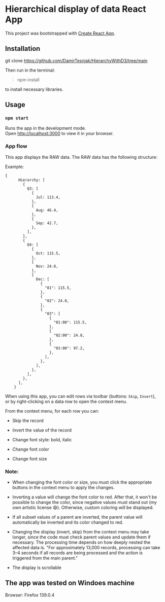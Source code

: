 # Hierarchical display of data React App

This project was bootstrapped with [Create React App](https://github.com/facebook/create-react-app).

## Installation

git clone https://github.com/DamirTesnjak/HierarchyWithD3/tree/main

Then run in the terminal:

> npm install

to install necessary libraries.

## Usage

### `npm start`

Runs the app in the development mode.\
Open [http://localhost:3000](http://localhost:3000) to view it in your browser.

### App flow

This app displays the RAW data. The RAW data has the following structure:

Example:

```
{
      Hierarchy: [
        {
          Q3: [
            {
              Jul: 113.4,
            },
            {
              Aug: 46.4,
            },
            {
              Sep: 42.7,
            },
          ],
        },
        {
          Q4: [
            {
              Oct: 115.5,
            },
            {
              Nov: 24.8,
            },
            {
              Dec: [
                {
                  "01": 115.5,
                },
                {
                  "02": 24.8,
                },
                {
                  "03": [
                    {
                      "01:00": 115.5,
                    },
                    {
                      "02:00": 24.8,
                    },
                    {
                      "03:00": 97.2,
                    },
                  ],
                },
              ],
            },
          ],
        },
      ],
    }
```

When using this app, you can edit rows via toolbar (buttons: `Skip`, `Invert`), or by right-clicking on a data row to open the context menu.

From the context menu, for each row you can:

- Skip the record

- Invert the value of the record

- Change font style: bold, italic

- Change font color

- Change font size

### Note:

- When changing the font color or size, you must click the appropriate buttons in the context menu to apply the changes.

- Inverting a value will change the font color to red. After that, it won't be possible to change the color, since negative values must stand out (my own artistic license 😄). Otherwise, custom coloring will be displayed.

- If all subset values of a parent are inverted, the parent value will automatically be inverted and its color changed to red.

- Changing the display (invert, skip) from the context menu may take longer, since the code must check parent values and update them if necessary. The processing time depends on how deeply nested the affected data is. "For approximately 13,000 records, processing can take 3–4 seconds if all records are being processed and the action is triggered from the main parent."

- The display is scrollable

## The app was tested on Windoes machine

Browser: Firefox 139.0.4
